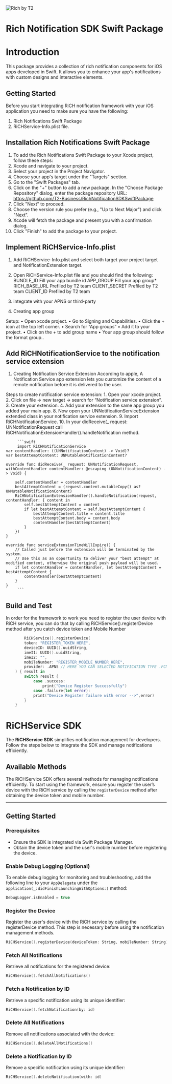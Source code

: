 <picture>
    <source srcset="./media/logo-dark.svg" media="(prefers-color-scheme: dark)" alt="Rich by T2">
    <img src="./media/logo.svg" alt="Rich by T2">
</picture>

# Rich Notification SDK Swift Package

# Introduction 

This package provides a collection of rich notification components for iOS apps developed in Swift. It allows you to enhance your app's notifications with custom designs and interactive elements. 

## Getting Started

Before you start integrating RiCH notification framework with your iOS application you need to make sure you have the following:
1.  Rich Notifications Swift Package
2.    RiCHService-Info.plist file.

## Installation Rich Notifications Swift Package

1. To add the Rich Notifications Swift Package to your Xcode project, follow these steps:
2. Xcode and navigate to your project.
3. Select your project in the Project Navigator.
4. Choose your app's target under the "Targets" section.
5. Go to the "Swift Packages" tab.
6. Click on the "+" button to add a new package.
In the "Choose Package Repository" dialog, enter the package repository URL: https://github.com/T2-Business/RichNotificationSDKSwiftPackage
7. Click "Next" to proceed.
8. Choose the version rule you prefer (e.g., "Up to Next Major") and click "Next".
9. Xcode will fetch the package and present you with a confirmation dialog.
10. Click "Finish" to add the package to your project.

## Implement RiCHService-Info.plist

1. Add RiCHService-Info.plist and select both target your project target and NotificationExtension target.
2. Open RiCHService-Info.plist file and you should find the following:
BUNDLE_ID           Fill your app bundle id
APP_GROUP           Fill your app group*
RICH_BASE_URL       Prefiled by T2 team
CLIENT_SECRET       Prefiled by T2 team
CLIENT_ID           Prefiled by T2 team

3. integrate with your APNS or third-party   
4. Creating app group

Setup: 
    •    Open xcode project.
    •    Go to Signing and Capabilities.
    •    Click the + icon at the top left corner.
    •    Search for “App groups”
    •    Add it to your project.
    •    Click on the + to add group name 
    •    Your app group should follow the format group.<group name>.
    
## Add RiCHNotificationService to the notification service extension

1.  Creating Notification Service Extension 
    According to apple, A Notification Service app extension lets you customize the content of a remote notification before it is delivered to the user.

Steps to create notification service extension:
    1.  Open your xcode project.
    2.    Click on file -> new target -> search for “Notification service extension”. 
    3.    Create your extension.
    4.  Add your extension to the same app group you added your main app. 
    8.  Now open your UNNotificationServiceExtension extended class in your notification service extension.
    9.  Import RiCHNotificationService.
    10. In your didReceive(_ request: UNNotificationRequest call RiCHNotificationExtensionHandler().handleNotification method.
    
    
         ```swift
         import RiCHNotificationService 
    var contentHandler: ((UNNotificationContent) -> Void)?
    var bestAttemptContent: UNMutableNotificationContent?
    
    override func didReceive(_ request: UNNotificationRequest, withContentHandler contentHandler: @escaping (UNNotificationContent) -> Void) {
         
        self.contentHandler = contentHandler
        bestAttemptContent = (request.content.mutableCopy() as? UNMutableNotificationContent)
        RiCHNotificationExtensionHandler().handleNotification(request, contentHandler: { content in
            self.bestAttemptContent = content
            if let bestAttemptContent = self.bestAttemptContent {
                bestAttemptContent.title = content.title
                bestAttemptContent.body = content.body  
                contentHandler(bestAttemptContent)
            }
        })
    }

    override func serviceExtensionTimeWillExpire() {
        // Called just before the extension will be terminated by the system.
        // Use this as an opportunity to deliver your "best attempt" at modified content, otherwise the original push payload will be used.
        if let contentHandler = contentHandler, let bestAttemptContent =  bestAttemptContent {
            contentHandler(bestAttemptContent)
        }
    }
         ```


## Build and Test

In order for the framework to work you need to register the user device with RiCH service, you can do that by calling RiCHService().registerDevice method after you catch device token and Mobile Number
 
```swift
        RiCHService().registerDevice(
        token: "REGISTER_TOKEN_HERE",
        deviceID: UUID().uuidString,
        imeI1: UUID().uuidString,
        imeI2: "",
        mobileNumber: "REGISTER_MOBILE_NUMBER_HERE",
        provider: .APNS // HERE YOU CAN SELECTED NOTIFICATION TYPE .FCM Or .APNS
    ) { result in
        switch result {
            case .success:
                print("Device Register Successfully")
            case .failure(let error):
            print("Device Register failure with error -->",error)
        }
    }
```
   
# RiCHService SDK

The **RiCHService SDK** simplifies notification management for developers. Follow the steps below to integrate the SDK and manage notifications efficiently.

## Available Methods

The RiCHService SDK offers several methods for managing notifications efficiently. To start using the framework, ensure you register the user’s device with the RiCH service by calling the `registerDevice` method after obtaining the device token and mobile number.

---

## Getting Started

### Prerequisites
- Ensure the SDK is integrated via Swift Package Manager.
- Obtain the device token and the user's mobile number before registering the device.

### Enable Debug Logging (Optional)
To enable debug logging for monitoring and troubleshooting, add the following line to your `AppDelegate` under the `application(_:didFinishLaunchingWithOptions:)` method:

```swift
DebugLogger.isEnabled = true 
```

### Register the Device
Register the user's device with the RiCH service by calling the registerDevice method. This step is necessary before using the notification management methods.
```swift
RiCHService().registerDevice(deviceToken: String, mobileNumber: String)
```   
### Fetch All Notifications
Retrieve all notifications for the registered device:
```swift
RiCHService().fetchAllNotifications()
```
### Fetch a Notification by ID
Retrieve a specific notification using its unique identifier:
```swift
RiCHService().fetchNotification(by: id)
```

### Delete All Notifications
Remove all notifications associated with the device:
```swift
RiCHService().deleteAllNotifications()
```
### Delete a Notification by ID
Remove a specific notification using its unique identifier:
```swift
RiCHService().deleteNotification(with: id)

```

   
